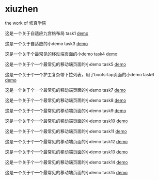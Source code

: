 # xiuzhen
the work of 修真学院

这是一个关于自适应九宫格布局 task1
 [demo](https://cyz980908.github.io/xiuzhen/task1/task1.html)   

这是一个关于自适应的小demo  task3
 [demo](https://cyz980908.github.io/xiuzhen/task3/task3.html)   

这是一个关于个最常见的移动端页面的小demo  task4
 [demo](https://cyz980908.github.io/xiuzhen/task4/task4.html)   
 
 这是一个关于个一个最常见的移动端页面的小demo  task5
 [demo](https://cyz980908.github.io/xiuzhen/task5/task5.html)   
 
  这是一个关于个一个护工复杂带下拉列表，用了bootsrtap页面的小demo  task6
 [demo](https://cyz980908.github.io/xiuzhen/task6/task6.html)   
 
  这是一个关于个一个最常见的移动端页面的小demo  task7
 [demo](https://cyz980908.github.io/xiuzhen/task7/task7.html)   
 
  这是一个关于个一个最常见的移动端页面的小demo  task8
 [demo](https://cyz980908.github.io/xiuzhen/task8/task8.html)   
 
  这是一个关于个一个最常见的移动端页面的小demo  task9
 [demo](https://cyz980908.github.io/xiuzhen/task9/task9.html)   
 
  这是一个关于个一个最常见的移动端页面的小demo  task10
 [demo](https://cyz980908.github.io/xiuzhen/task10/task10.html)   
 
  这是一个关于个一个最常见的移动端页面的小demo  task11
 [demo](https://cyz980908.github.io/xiuzhen/task11/task11.html)   
 
  这是一个关于个一个最常见的移动端页面的小demo  task12
 [demo](https://cyz980908.github.io/xiuzhen/task12/task12.html)   
 
  这是一个关于个一个最常见的移动端页面的小demo  task13
 [demo](https://cyz980908.github.io/xiuzhen/task13/task13.html)   
 
  这是一个关于个一个最常见的移动端页面的小demo  task14
 [demo](https://cyz980908.github.io/xiuzhen/task14/task14.html)   
 
  这是一个关于个一个最常见的移动端页面的小demo  task15
 [demo](https://cyz980908.github.io/xiuzhen/task15/task15.html)   
